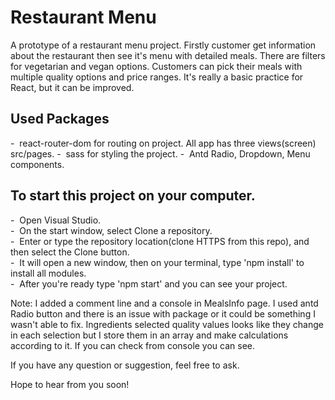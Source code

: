 <h1>Restaurant Menu</h1>

A prototype of a restaurant menu project. Firstly customer get information about the restaurant then see it's menu with detailed meals. There are filters for vegetarian and vegan options. Customers can pick their meals with multiple quality options and price ranges. It's really a basic practice for React, but it can be improved.

<h2>Used Packages</h2>
- &nbsp;react-router-dom for routing on project. All app has three views(screen) src/pages.
- &nbsp;sass for styling the project.
- &nbsp;Antd Radio, Dropdown, Menu components. 

<h2>To start this project on your computer. </h2>
- &nbsp;Open Visual Studio.<br>
- &nbsp;On the start window, select Clone a repository.<br>
- &nbsp;Enter or type the repository location(clone HTTPS from this repo), and then select the Clone button.<br>
- &nbsp;It will open a new window, then on your terminal, type 'npm install' to install all modules.<br>
- &nbsp;After you're ready type 'npm start' and you can see your project.


Note: I added a comment line and a console in MealsInfo page. I used antd Radio button and there is an issue with package or it could be something I wasn't able to fix. Ingredients selected quality values looks like they change in each selection but I store them in an array and make calculations according to it. If you can check from console you can see.

If you have any question or suggestion, feel free to ask.

Hope to hear from you soon!
